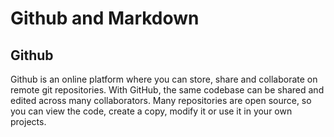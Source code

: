 # Github and Markdown

## Github

Github is an online platform where you can store, share and collaborate on remote git repositories. With GitHub, the same codebase can be shared and edited across many collaborators. Many repositories are open source, so you can view the code, create a copy, modify it or use it in your own projects.
